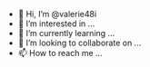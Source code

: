 - 👋 Hi, I’m @valerie48i
- 👀 I’m interested in ...
- 🌱 I’m currently learning ...
- 💞️ I’m looking to collaborate on ...
- 📫 How to reach me ...

<!---
valerie48i/valerie48i is a ✨ special ✨ repository because its `README.md` (this file) appears on your GitHub profile.
You can click the Preview link to take a look at your changes.
--->
